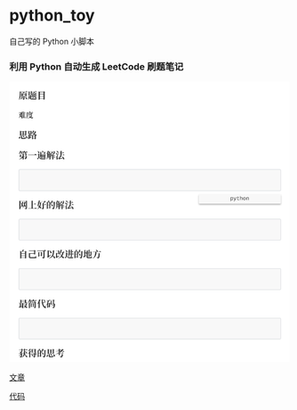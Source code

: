 # python_toy
自己写的 Python 小脚本

### 利用 Python 自动生成 LeetCode 刷题笔记

![效果图](img/1.png)

[文章](https://purenjie.github.io/2019/04/13/%E5%88%A9%E7%94%A8-Python-%E8%87%AA%E5%8A%A8%E7%94%9F%E6%88%90-leetcode-%E5%88%B7%E9%A2%98%E7%AC%94%E8%AE%B0/)

[代码](https://github.com/purenjie/python_toy/blob/master/leetcode_note.py)